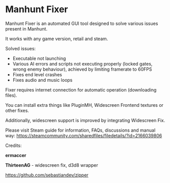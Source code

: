 # Manhunt Fixer

Manhunt Fixer is an automated GUI tool designed to solve various issues present in Manhunt.

It works with any game version, retail and steam.

Solved issues:
- Executable not launching
- Various AI errors and scripts not executing properly (locked gates, wrong enemy behaviour), achieved by limiting framerate to 60FPS
- Fixes end level crashes
- Fixes audio and music loops

Fixer requires internet connection for automatic operation (downloading files).

You can install extra things like PluginMH, Widescreen Frontend textures or other fixes.

Additionally, widescreen support is improved by integrating Widescreen Fix.

Please visit Steam guide for information, FAQs, discussions and manual way:
https://steamcommunity.com/sharedfiles/filedetails/?id=2166039806





Credits:

**ermaccer**

**ThirteenAG** - widescreen fix, d3d8 wrapper

https://github.com/sebastiandev/zipper

